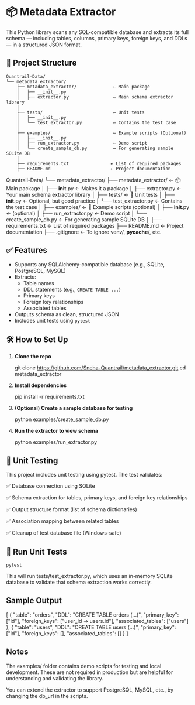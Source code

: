 # 📦 Metadata Extractor

This Python library scans any SQL-compatible database and extracts its full schema — including tables, columns, primary keys, foreign keys, and DDLs — in a structured JSON format.


## 📁 Project Structure

    Quantrail-Data/
    └── metadata_extractor/
        ├── metadata_extractor/              ← Main package
        │   ├── __init__.py                  
        │   ├── extractor.py                 ← Main schema extractor library
        │
        ├── tests/                           ← Unit tests
        │   ├── __init__.py                  
        │   └── test_extractor.py            ← Contains the test case
        │
        ├── examples/                        ← Example scripts (Optional)
        │   ├── __init__.py                  
        │   ├── run_extractor.py             ← Demo script
        │   └── create_sample_db.py          ← For generating sample SQLite DB
        │
        ├── requirements.txt                ← List of required packages
        ├── README.md                       ← Project documentation


Quantrail-Data/
└── metadata_extractor/
    ├── metadata_extractor/              ← 📦 Main package
    │   ├── __init__.py                  ← Makes it a package
    │   ├── extractor.py                 ← Your main schema extractor library
    │
    ├── tests/                           ← 🧪 Unit tests
    │   ├── __init__.py                  ← Optional, but good practice
    │   └── test_extractor.py           ← Contains the test case
    │
    ├── examples/                        ← 🧾 Example scripts (optional)
    │   ├── __init__.py                  ← (optional)
    │   ├── run_extractor.py            ← Demo script
    │   └── create_sample_db.py         ← For generating sample SQLite DB
    │
    ├── requirements.txt                ← List of required packages
    ├── README.md                       ← Project documentation
    ├── .gitignore                      ← To ignore venv/, __pycache__/, etc.
  


## ✅ Features

- Supports any SQLAlchemy-compatible database (e.g., SQLite, PostgreSQL, MySQL)
- Extracts:
  - Table names
  - DDL statements (e.g., `CREATE TABLE ...`)
  - Primary keys
  - Foreign key relationships
  - Associated tables
- Outputs schema as clean, structured JSON
- Includes unit tests using `pytest`


## 🛠️ How to Set Up

1. **Clone the repo**

    git clone https://github.com/Sneha-Quantrail/metadata_extractor.git
    cd metadata_extractor

2. **Install dependencies**

    pip install -r requirements.txt

3. **(Optional) Create a sample database for testing**

    python examples/create_sample_db.py

4. **Run the extractor to view schema**

    python examples/run_extractor.py
   

## 🧪 Unit Testing

This project includes unit testing using pytest.
The test validates:

✅ Database connection using SQLite

✅ Schema extraction for tables, primary keys, and foreign key relationships

✅ Output structure format (list of schema dictionaries)

✅ Association mapping between related tables

✅ Cleanup of test database file (Windows-safe)


## 🧪 Run Unit Tests

    pytest

This will run tests/test_extractor.py, which uses an in-memory SQLite database to validate that schema extraction works correctly.


## Sample Output

[
  {
    "table": "orders",
    "DDL": "CREATE TABLE orders (...)",
    "primary_key": ["id"],
    "foreign_keys": ["user_id -> users.id"],
    "associated_tables": ["users"]
  },
  {
    "table": "users",
    "DDL": "CREATE TABLE users (...)",
    "primary_key": ["id"],
    "foreign_keys": [],
    "associated_tables": []
  }
]


## Notes

The examples/ folder contains demo scripts for testing and local development. These are not required in production but are helpful for understanding and validating the library.

You can extend the extractor to support PostgreSQL, MySQL, etc., by changing the db_url in the scripts.
